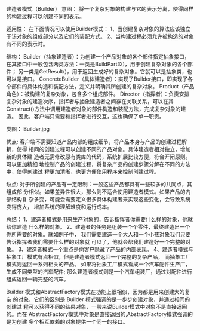 
建造者模式（Builder）
意图：
将一个复杂对象的构建与它的表示分离，使得同样的构建过程可以创建不同的表示。

适用性：
在下面情况可以使用Builder模式：
1、当创建复杂对象的算法应该独立于该对象的组成部分以及它们的装配方式。
2、当构建过程必须允许被构造的对象有不同的表示时。

结构：
Builder（抽象建造者）：为创建一个产品对象的各个部件指定抽象接口，在其接口中一般包含两类方法：一类是BuildPartX()，用于创建复杂对象的各个部件；
另一类是GetResult()，用于返回生成好的复杂对象。它就可以是抽象类，也可以是接口。
ConcreteBuilder（具体建造者）：实现了Builder接口，即实现了各个部件的具体构造和装配方法，定义并明确其所创建的复杂对象。
Product（产品角色）：被构建的复杂对象，包含多个组成部件。
Director（指挥者）：负责安排复杂对象的建造次序，指挥者与抽象建造者之间存在关联关系，可以在其Construct()方法中调用建造者对象的部件构造和装配方法，完成复杂对象的建造。
因此，客户端只需要和指挥者进行交互，这也确保了单一职责。

类图：
Builder.jpg

优点:
客户端不需要知道产品内部的组成细节，将产品本身与产品的创建过程解耦，使得
相同的创建过程可以创建不同的产品对象。具体建造者相对独立，增加新的具体建
造者无需修改原有类库的代码，系统扩展比较方便，符合开闭原则。可以更加精细
地控制产品的创建过程，将复杂产品的创建步骤分解在不同的方法中，使得创建过
程更加清晰，也更方便使用程序来控制创建过程。

缺点:
对于所创建的产品有一定限制：一般这些产品都具有一些较多的共同点，其组成部
分相似。如果差异性很大，那么则不适合使用建造者模式。如果产品的内部结构复
杂多变，可能会需要定义很多具体构建者来实现这些变化，会导致系统变得庞大，
增加系统的理解难度和运行成本。

总结：
1、建造者模式是用来生产对象的，告诉指挥者你需要什么样的对象，他就给你建造
什么样的对象。
2、建造者的任务是组装一个个零件，最终建造出一个你所需要的对象。就如例子中，
我们需要建造一个大人和一个小孩对象我们只要告诉指挥者我们需要什么样的对象就
可以了，他就会帮我们建造好一个完整的对象。
3、建造者模式一个重点是向客户隐藏了产品的内部表现。
4、建造者模式与抽象工厂模式有点相似，但是建造者模式返回一个完整的复杂产品，
而抽象工厂模式则返回一系列相关的产品。
如果将抽象工厂模式看成一个汽车配件生产厂，生成不同类型的汽车配件;
那么建造者模式则是一个汽车组装厂，通过对配件进行组成返回一辆完整的汽车。

Builder 模式和AbstractFactory模式在功能上很相似，因为都是用来创建大的复杂
的对象，它们的区别是:Builder 模式强调的是一步步创建对象，并通过相同的创建过
程可以获得不同的结果对象，一般来说Builder模式中对象不是直接返回的。而在 
AbstractFactory模式中对象是直接返回的,AbstractFactory模式强调的是为创建
多个相互依赖的对象提供一个同一的接口。
